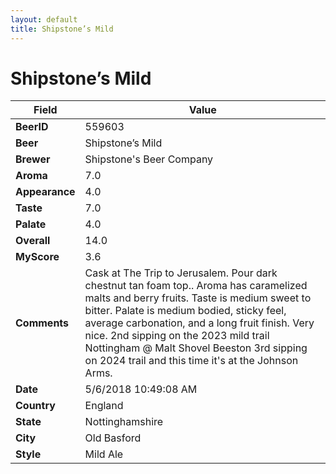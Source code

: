 ```yaml
---
layout: default
title: Shipstone’s Mild
---
```


# Shipstone’s Mild

| Field         | Value     |
|---------------|-----------|
| **BeerID** | 559603 |
| **Beer** | Shipstone’s Mild |
| **Brewer** | Shipstone&#39;s Beer Company |
| **Aroma** | 7.0 |
| **Appearance** | 4.0 |
| **Taste** | 7.0 |
| **Palate** | 4.0 |
| **Overall** | 14.0 |
| **MyScore** | 3.6 |
| **Comments** | Cask at The Trip to Jerusalem. Pour dark chestnut tan foam top.. Aroma has caramelized malts and berry fruits. Taste is medium sweet to bitter. Palate is medium bodied, sticky feel, average carbonation, and a long fruit finish. Very nice. 2nd sipping on the 2023 mild trail Nottingham @ Malt Shovel Beeston 3rd sipping on 2024 trail and this time it's at the Johnson Arms. |
| **Date** | 5/6/2018 10:49:08 AM |
| **Country** | England |
| **State** | Nottinghamshire |
| **City** | Old Basford |
| **Style** | Mild Ale |
